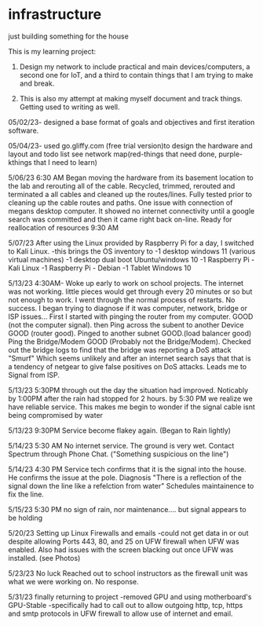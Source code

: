 # infrastructure
just building something for the house

This is my learning project:
1. Design my network to include practical and main devices/computers, a second one for IoT, and a third to contain things that I am trying to make and break.

2.  This is also my attempt at making myself document and track things.  Getting used to writing as well.   


05/02/23- designed a base format of goals and objectives and first iteration software.

05/04/23- used go.gliffy.com (free trial version)to design the hardware and layout and todo list see network map(red-things that need done, purple-kthings that I need to learn)

5/06/23  6:30 AM Began moving the hardware from its basement location to the lab and rerouting all of the cable.   Recycled, trimmed, rerouted and terminated a all cables and cleaned up the routes/lines.  Fully tested prior to cleaning up the cable routes and paths.  One issue with connection of megans desktop computer.  It showed no internet connectivity until a google search was committed and then it came right back on-line. Ready for reallocation of resources 9:30 AM 

5/07/23  After using the Linux provided by Raspberry Pi for a day, I switched to Kali Linux.
  -this brings the OS inventory to 
    -1 desktop windows 11 (various virtual machines)
    -1 desktop dual boot Ubuntu/windows 10
    -1 Raspberry Pi - Kali Linux
    -1 Raspberry Pi - Debian
    -1 Tablet Windows 10
    
 5/13/23 4:30AM- Woke up early to work on school projects. The internet was not working.  little pieces would get through every 20 minutes or so but not enough to work.  I went through the normal process of restarts.  No success.  I began trying to diagnose if it was computer, network, bridge or ISP  issues... First I started with pinging the router from my computer. GOOD (not the computer signal).  then Ping across the subent to another Device GOOD (router good).  Pinged to another subnet GOOD.(load balancer good)   Ping the Bridge/Modem  GOOD (Probably not the Bridge/Modem).  Checked out the bridge logs to find that the bridge was reporting a DoS attack "Smurf"  Which seems unlikely and after an internet search says that that is a tendency of netgear to give false positives on DoS attacks.  Leads me to Signal from ISP. 

5/13/23 5:30PM   through out the day the situation had improved. Noticably by 1:00PM after the rain had stopped for 2 hours.  by 5:30 PM we realize we have reliable service.  This makes me begin to wonder if the signal cable isnt being compromised by water

5/13/23 9:30PM   Service become flakey again.  (Began to Rain lightly)   

5/14/23  5:30 AM  No internet service.   The ground is very wet.   Contact Spectrum through Phone Chat.  ("Something suspicious on the line")

5/14/23  4:30 PM   Service tech confirms that it is the signal into the house.  He confirms the issue at the pole.  Diagnosis "There is a reflection of the signal down the line like a refelction from water" Schedules maintainence to fix the line.

5/15/23  5:30 PM   no sign of rain, nor maintenance.... but signal appears to be holding 

5/20/23  Setting up Linux Firewalls and emails
        -could not get data in or out despite allowing Ports 443, 80, and 25 on UFW firewall when UFW was enabled.   Also had issues with the screen blacking out once UFW was installed.  (see Photos)

5/23/23 No luck   Reached out to school instructors as the firewall unit was what we were working on.  No response.

5/31/23 finally returning to project
  -removed GPU and using motherboard's GPU-Stable
  -specifically had to call out to allow outgoing http, tcp, https and smtp protocols in UFW firewall to allow use of internet and email.

